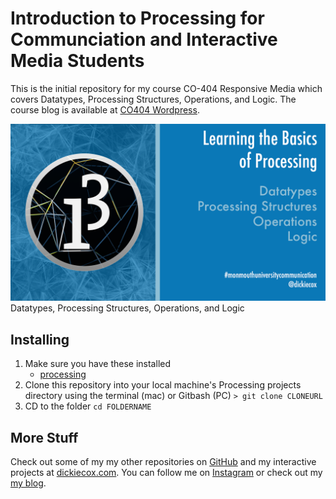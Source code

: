 # Introduction to Processing for Communciation and Interactive Media Students
This is the initial repository for my course CO-404 Responsive Media which covers Datatypes, Processing Structures, Operations, and Logic. The course blog is available at [CO404 Wordpress](https://co404.wordpress.com/).

![alt text](muprocessingbasics.png "Monmouth Univeristy: Processing Basics in the Communication Department")
Datatypes, Processing Structures, Operations, and Logic


## Installing
1. Make sure you have these installed
	- [processing](https://processing.org/)
2. Clone this repository into your local machine's Processing projects directory using the terminal (mac) or Gitbash (PC) `> git clone CLONEURL`
3. CD to the folder `cd FOLDERNAME`


## More Stuff
Check out some of my my other repositories on [GitHub](https://github.com/dickiecox) and my interactive projects at [dickiecox.com](http://dickiecox.com/). You can follow me on [Instagram](https://www.instagram.com/dickiecox/) or check out my [my blog](http://dickiecox.com/blog/).
